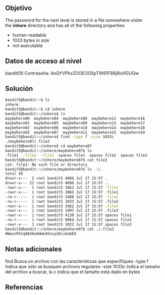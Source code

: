 ## Objetivo
The password for the next level is stored in a file somewhere under the **inhere** directory and has all of the following properties:

- human-readable
- 1033 bytes in size
- not executable
## Datos de acceso al nivel
bandit05
Contraseña: 4oQYVPkxZOOEOO5pTW81FB8j8lxXGUQw
## Solución
```bash
bandit5@bandit:~$ ls
inhere
bandit5@bandit:~$ cd inhere
bandit5@bandit:~/inhere$ ls
maybehere00  maybehere04  maybehere08  maybehere12  maybehere16
maybehere01  maybehere05  maybehere09  maybehere13  maybehere17
maybehere02  maybehere06  maybehere10  maybehere14  maybehere18
maybehere03  maybehere07  maybehere11  maybehere15  maybehere19
bandit5@bandit:~/inhere$ find -type f -size 1033c
./maybehere07/.file2
bandit5@bandit:~/inhere$ cd maybehere07
bandit5@bandit:~/inhere/maybehere07$ ls
-file1  -file2  -file3  spaces file1  spaces file2  spaces file3
bandit5@bandit:~/inhere/maybehere07$ cat file2
cat: file2: No such file or directory
bandit5@bandit:~/inhere/maybehere07$ ls -la
total 56
drwxr-x---  2 root bandit5 4096 Jul 17 15:57 .
drwxr-x--- 22 root bandit5 4096 Jul 17 15:57 ..
-rwxr-x---  1 root bandit5 3663 Jul 17 15:57 -file1
-rwxr-x---  1 root bandit5 3065 Jul 17 15:57 .file1
-rw-r-----  1 root bandit5 2488 Jul 17 15:57 -file2
-rw-r-----  1 root bandit5 1033 Jul 17 15:57 .file2
-rwxr-x---  1 root bandit5 3362 Jul 17 15:57 -file3
-rwxr-x---  1 root bandit5 1997 Jul 17 15:57 .file3
-rwxr-x---  1 root bandit5 4130 Jul 17 15:57 spaces file1
-rw-r-----  1 root bandit5 9064 Jul 17 15:57 spaces file2
-rwxr-x---  1 root bandit5 1022 Jul 17 15:57 spaces file3
bandit5@bandit:~/inhere/maybehere07$ cat ./.file2
HWasnPhtq9AVKe0dmk45nxy20cvUa6EG            
```
## Notas adicionales
find        Busca un archivo con las características que especifíques
-type f    Indica que sólo se busquen archivos regulares
-size 1033c    Indica el tamaño del archivo a buscar, la c indica que el tamaño está dado en bytes
## Referencias